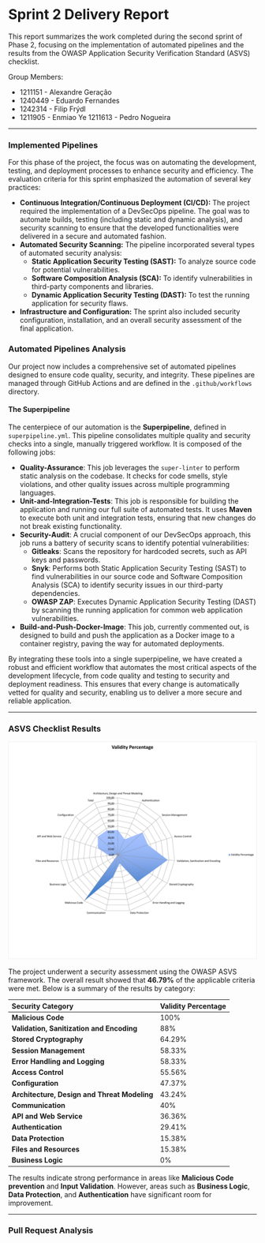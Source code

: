 # **Sprint 2 Delivery Report**

This report summarizes the work completed during the second sprint of Phase 2, focusing on the implementation of automated pipelines and the results from the OWASP Application Security Verification Standard (ASVS) checklist.

Group Members:

* 1211151 - Alexandre Geração
* 1240449 - Eduardo Fernandes
* 1242314 - Filip Frýdl
* 1211905 - Enmiao Ye
 1211613 - Pedro Nogueira

---

### **Implemented Pipelines**

For this phase of the project, the focus was on automating the development, testing, and deployment processes to enhance security and efficiency. The evaluation criteria for this sprint emphasized the automation of several key practices:

* **Continuous Integration/Continuous Deployment (CI/CD):** The project required the implementation of a DevSecOps pipeline. The goal was to automate builds, testing (including static and dynamic analysis), and security scanning to ensure that the developed functionalities were delivered in a secure and automated fashion.
* **Automated Security Scanning:** The pipeline incorporated several types of automated security analysis:
    * **Static Application Security Testing (SAST):** To analyze source code for potential vulnerabilities.
    * **Software Composition Analysis (SCA):** To identify vulnerabilities in third-party components and libraries.
    * **Dynamic Application Security Testing (DAST):** To test the running application for security flaws.
* **Infrastructure and Configuration:** The sprint also included security configuration, installation, and an overall security assessment of the final application.

### Automated Pipelines Analysis

Our project now includes a comprehensive set of automated pipelines designed to ensure code quality, security, and integrity. These pipelines are managed through GitHub Actions and are defined in the `.github/workflows` directory.

#### The Superpipeline

The centerpiece of our automation is the **Superpipeline**, defined in `superpipeline.yml`. This pipeline consolidates multiple quality and security checks into a single, manually triggered workflow. It is composed of the following jobs:

* **Quality-Assurance**: This job leverages the `super-linter` to perform static analysis on the codebase. It checks for code smells, style violations, and other quality issues across multiple programming languages.
* **Unit-and-Integration-Tests**: This job is responsible for building the application and running our full suite of automated tests. It uses **Maven** to execute both unit and integration tests, ensuring that new changes do not break existing functionality.
* **Security-Audit**: A crucial component of our DevSecOps approach, this job runs a battery of security scans to identify potential vulnerabilities:
    * **Gitleaks**: Scans the repository for hardcoded secrets, such as API keys and passwords.
    * **Snyk**: Performs both Static Application Security Testing (SAST) to find vulnerabilities in our source code and Software Composition Analysis (SCA) to identify security issues in our third-party dependencies.
    * **OWASP ZAP**: Executes Dynamic Application Security Testing (DAST) by scanning the running application for common web application vulnerabilities.
* **Build-and-Push-Docker-Image**: This job, currently commented out, is designed to build and push the application as a Docker image to a container registry, paving the way for automated deployments.

By integrating these tools into a single superpipeline, we have created a robust and efficient workflow that automates the most critical aspects of the development lifecycle, from code quality and testing to security and deployment readiness. This ensures that every change is automatically vetted for quality and security, enabling us to deliver a more secure and reliable application.

---

### **ASVS Checklist Results**

![ASVS Checklist Results](ASVSResults.png)

The project underwent a security assessment using the OWASP ASVS framework. The overall result showed that **46.79%** of the applicable criteria were met. Below is a summary of the results by category:

| Security Category | Validity Percentage |
| :--- | :--- |
| **Malicious Code** | 100% |
| **Validation, Sanitization and Encoding** | 88% |
| **Stored Cryptography** | 64.29% |
| **Session Management** | 58.33% |
| **Error Handling and Logging** | 58.33% |
| **Access Control** | 55.56% |
| **Configuration** | 47.37% |
| **Architecture, Design and Threat Modeling**| 43.24% |
| **Communication** | 40% |
| **API and Web Service** | 36.36% |
| **Authentication** | 29.41% |
| **Data Protection** | 15.38% |
| **Files and Resources** | 15.38% |
| **Business Logic** | 0% |

The results indicate strong performance in areas like **Malicious Code prevention** and **Input Validation**. However, areas such as **Business Logic**, **Data Protection**, and **Authentication** have significant room for improvement.

---

### **Pull Request Analysis**

